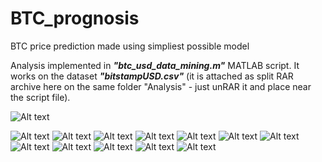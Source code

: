 # BTC_prognosis
BTC price prediction made using simpliest possible model

Analysis implemented in ***"btc_usd_data_mining.m"*** MATLAB script. It works on the dataset ***"bitstampUSD.csv"*** (it is attached as split RAR archive here on the same folder "Analysis" - just unRAR it and place near the script file).

![Alt text](presentation/0.png?raw=true "Slide 0")

![Alt text](presentation/1.png?raw=true "Slide 1")
![Alt text](presentation/2.png?raw=true "Slide 2")
![Alt text](presentation/3.png?raw=true "Slide 3")
![Alt text](presentation/4.png?raw=true "Slide 4")
![Alt text](presentation/5.png?raw=true "Slide 5")
![Alt text](presentation/6.png?raw=true "Slide 6")
![Alt text](presentation/7.png?raw=true "Slide 7")
![Alt text](presentation/8.png?raw=true "Slide 8")
![Alt text](presentation/9.png?raw=true "Slide 9")
![Alt text](presentation/10.png?raw=true "Slide 10")
![Alt text](presentation/11.png?raw=true "Slide 11")
![Alt text](presentation/12.png?raw=true "Slide 12")

